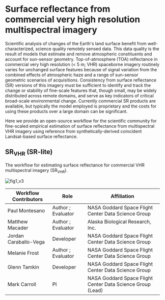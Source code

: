 # Surface reflectance from commercial very high resolution multispectral imagery  
Scientific analysis of changes of the Earth's land surface benefit from well-characterized, science quality remotely sensed data. This data quality is the result of models that estimate and remove atmospheric constituents and account for sun-sensor geometry.  Top-of-atmosphere (TOA) reflectance in commercial very high resolution (< 5 m; VHR) spaceborne imagery routinely varies for unchanged surface features because of signal variation from the combined effects of atmospheric haze and a range of sun-sensor geometric scenarios of acquisitions. Consistency from surface reflectance (SR) versions of this imagery must be sufficient to identify and track the change or stability of fine-scale features that, though small, may be widely distributed across remote domains, and serve as key indicators of critical broad-scale environmental change. Currently commercial SR products are available, but typically the model employed is proprietary and the costs for using these products over a large domain can be significant. 

Here we provide an open-source workflow for the scientific community for fine-scaled empirical estimation of surface reflectance from multispectral VHR imagery using reference from synthetically-derived coincident Landsat-based surface reflectance.  

## SR<sub>VHR</sub> (SR-lite)  
The workflow for estimating surface reflectance for commercial VHR multispectral imagery (SR<sub>VHR</sub>).

![fig1_v3](https://github.com/user-attachments/assets/50b829c9-c37d-4975-9163-adbfa1e4e219)

 Workflow Contributors | Role | Affiliation | 
| ---------------- | ---------------- | ---------------- |
| Paul Montesano |  Author ; Evaluator | NASA Goddard Space Flight Center Data Science Group |
| Matthew Macader |   Author ; Evaluator | Alaska Biological Research, Inc. |
| Jordan Caraballo-Vega  |  Developer | NASA Goddard Space Flight Center Data Science Group |
| Melanie Frost |  Author ; Evaluator | NASA Goddard Space Flight Center Data Science Group |
| Glenn Tamkin  |  Developer | NASA Goddard Space Flight Center Data Science Group |
| Mark Carroll |  PI | NASA Goddard Space Flight Center Data Science Group (Lead)|

